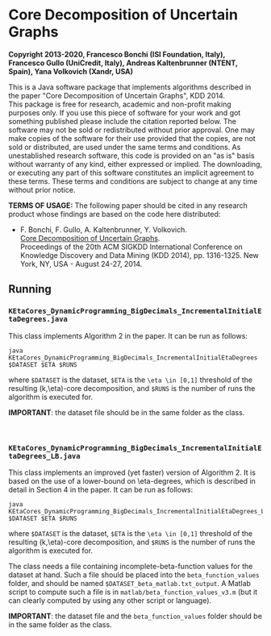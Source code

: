# Core Decomposition of Uncertain Graphs
<strong>Copyright 2013-2020, Francesco Bonchi (ISI Foundation, Italy), Francesco Gullo (UniCredit, Italy), Andreas Kaltenbrunner (NTENT, Spain), Yana Volkovich (Xandr, USA)</strong>
<p>

This is a Java software package that implements algorithms described in the paper "Core Decomposition of Uncertain Graphs", KDD 2014.<br>
This package is free for research, academic and non-profit making purposes only. If you use this piece of software for your work and got something published please include the citation reported below. The software may not be sold or redistributed without prior approval. One may make copies of the software for their use provided that the copies, are not sold or distributed, are used under the same terms and conditions. As unestablished research software, this code is provided on an "as is" basis without warranty of any kind, either expressed or implied. The downloading, or executing any part of this software constitutes an implicit agreement to these terms. These terms and conditions are subject to change at any time without prior notice.


<strong>TERMS OF USAGE:</strong>
The following paper should be cited in any research product whose findings are based on the code here distributed:

- F. Bonchi, F. Gullo, A. Kaltenbrunner, Y. Volkovich.<br>
[Core Decomposition of Uncertain Graphs](https://doi.org/10.1145/2623330.2623655).<br>
Proceedings of the 20th ACM SIGKDD International Conference on Knowledge Discovery and Data Mining (KDD 2014), pp. 1316-1325. New York, NY, USA - August 24-27, 2014.
<p>
  
## Running

### `KEtaCores_DynamicProgramming_BigDecimals_IncrementalInitialEtaDegrees.java`<br>

This class implements Algorithm 2 in the paper. It can be run as follows:

```
java KEtaCores_DynamicProgramming_BigDecimals_IncrementalInitialEtaDegrees $DATASET $ETA $RUNS
```
where `$DATASET` is the dataset, `$ETA` is the `\eta \in [0,1]` threshold of the resulting (k,\eta)-core decomposition, and `$RUNS` is the number of runs the algorithm is executed for.

**IMPORTANT**: the dataset file should be in the same folder as the class.

<br>

### `KEtaCores_DynamicProgramming_BigDecimals_IncrementalInitialEtaDegrees_LB.java`

This class implements an improved (yet faster) version of Algorithm 2. 
It is based on the use of a lower-bound on \eta-degrees, which is described in detail in Section 4 in the paper. 
It can be run as follows:

```
java KEtaCores_DynamicProgramming_BigDecimals_IncrementalInitialEtaDegrees_LB $DATASET $ETA $RUNS
```
where `$DATASET` is the dataset, `$ETA` is the `\eta \in [0,1]` threshold of the resulting (k,\eta)-core decomposition, and `$RUNS` is the number of runs the algorithm is executed for.

The class needs a file containing incomplete-beta-function values for the dataset at hand. 
Such a file should be placed into the `beta_function_values` folder, and should be named `$DATASET_beta_matlab.txt_output`.
A Matlab script to compute such a file is in `matlab/beta_function_values_v3.m` (but it can clearly computed by using any other script or language).


**IMPORTANT**: the dataset file and the `beta_function_values` folder should be in the same folder as the class.
